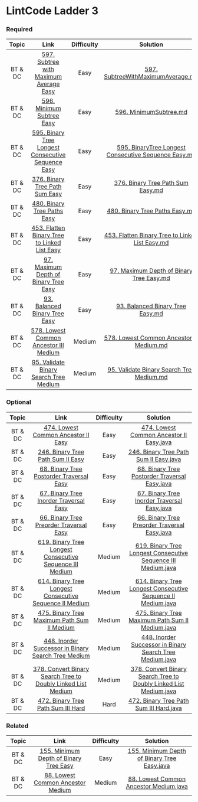 # LintCode Ladder 3

### Required
|         Topic         |                                                 Link                                                | Difficulty |                                                                                                 Solution                                                                                                 |
|:---------------------:|:--------------------------------------------------------------------------------------------------------:|:------:|:--------------------------------------------------------------------------------------------------------------------------------------------------------------------------------------------------------:|
| BT & DC | [597. Subtree with Maximum Average Easy](http://www.lintcode.com/en/problem/subtree-with-maximum-average/) | Easy | [597. SubtreeWithMaximumAverage.md](./required/SubtreeWithMaximumAverage.md) |
| BT & DC | [596. Minimum Subtree Easy](http://www.lintcode.com/problem/minimum-subtree) | Easy | [596. MinimumSubtree.md](./required/MinimumSubtree.md) |
| BT & DC | [595. Binary Tree Longest Consecutive Sequence Easy](http://www.lintcode.com/problem/binary-tree-longest-consecutive-sequence) | Easy | [595. BinaryTree Longest Consecutive Sequence Easy.md](./required/BinaryTreeLongestConsecutiveSequence.md) |
| BT & DC | [376. Binary Tree Path Sum Easy](http://www.lintcode.com/problem/binary-tree-path-sum) | Easy | [376. Binary Tree Path Sum Easy.md](./required/BinaryTreePathSum.md) |
| BT & DC | [480. Binary Tree Paths Easy](http://www.lintcode.com/problem/binary-tree-paths) | Easy | [480. Binary Tree Paths Easy.md](./required/BinaryTreePaths.md) |
| BT & DC | [453. Flatten Binary Tree to Linked List Easy](http://www.lintcode.com/problem/flatten-binary-tree-to-linked-list) | Easy | [453. Flatten Binary Tree to Linked List Easy.md](./required/FlattenBinaryTreetoLinkedList.md) |
| BT & DC | [97. Maximum Depth of Binary Tree Easy](http://www.lintcode.com/problem/maximum-depth-of-binary-tree) | Easy | [97. Maximum Depth of Binary Tree Easy.md](./required/MaximumDepthOfBinaryTree.md) |
| BT & DC | [93. Balanced Binary Tree Easy](http://www.lintcode.com/problem/balanced-binary-tree) | Easy | [93. Balanced Binary Tree Easy.md](./required/BalancedBinaryTree.md) |
| BT & DC | [578. Lowest Common Ancestor III Medium](http://www.lintcode.com/problem/lowest-common-ancestor-iii) | Medium | [578. Lowest Common Ancestor III Medium.md](./required/LowestCommonAncestorIII.md) |
| BT & DC | [95. Validate Binary Search Tree Medium](http://www.lintcode.com/problem/validate-binary-search-tree) | Medium | [95. Validate Binary Search Tree Medium.md](./required/ValidateBinarySearchTreeMedium.md) |

### Optional
|         Topic         |                                                 Link                                                | Difficulty |                                                                                                 Solution                                                                                                 |
|:---------------------:|:--------------------------------------------------------------------------------------------------------:|:------:|:--------------------------------------------------------------------------------------------------------------------------------------------------------------------------------------------------------:|
| BT & DC | [474. Lowest Common Ancestor II Easy](http://www.lintcode.com/problem/lowest-common-ancestor-ii) | Easy | [474. Lowest Common Ancestor II Easy.java](https://github.com/chendddong/LintCode/blob/master/JiuZhang%20Algorithm%20Ladder/3%20-%20Binary%20Tree%20%26%20Divide%20Conquer/Optional/474.%20Lowest%20Common%20Ancestor%20II%20Easy.java) |
| BT & DC | [246. Binary Tree Path Sum II Easy](http://www.lintcode.com/problem/binary-tree-path-sum-ii) | Easy | [246. Binary Tree Path Sum II Easy.java](https://github.com/chendddong/LintCode/blob/master/JiuZhang%20Algorithm%20Ladder/3%20-%20Binary%20Tree%20%26%20Divide%20Conquer/Optional/246.%20Binary%20Tree%20Path%20Sum%20II%20Easy.java) |
| BT & DC | [68. Binary Tree Postorder Traversal Easy](http://www.lintcode.com/problem/binary-tree-postorder-traversal) | Easy | [68. Binary Tree Postorder Traversal Easy.java](https://github.com/chendddong/LintCode/blob/master/JiuZhang%20Algorithm%20Ladder/3%20-%20Binary%20Tree%20%26%20Divide%20Conquer/Optional/68.%20Binary%20Tree%20Postorder%20Traversal%20Easy.java) |
| BT & DC | [67. Binary Tree Inorder Traversal Easy](http://www.lintcode.com/problem/binary-tree-inorder-traversal) | Easy | [67. Binary Tree Inorder Traversal Easy.java](https://github.com/chendddong/LintCode/blob/master/JiuZhang%20Algorithm%20Ladder/3%20-%20Binary%20Tree%20%26%20Divide%20Conquer/Optional/67.%20Binary%20Tree%20Inorder%20Traversal%20Easy.java) |
| BT & DC | [66. Binary Tree Preorder Traversal Easy](http://www.lintcode.com/problem/binary-tree-preorder-traversal) | Easy | [66. Binary Tree Preorder Traversal Easy.java](https://github.com/chendddong/LintCode/blob/master/JiuZhang%20Algorithm%20Ladder/3%20-%20Binary%20Tree%20%26%20Divide%20Conquer/Optional/66.%20Binary%20Tree%20Preorder%20Traversal%20Easy.java) |
| BT & DC | [619. Binary Tree Longest Consecutive Sequence III Medium](http://www.lintcode.com/problem/binary-tree-longest-consecutive-sequence-iii) | Medium | [619. Binary Tree Longest Consecutive Sequence III Medium.java](https://github.com/chendddong/LintCode/blob/master/JiuZhang%20Algorithm%20Ladder/3%20-%20Binary%20Tree%20%26%20Divide%20Conquer/Optional/619.%20Binary%20Tree%20Longest%20Consecutive%20Sequence%20III%20Medium.java) |
| BT & DC | [614. Binary Tree Longest Consecutive Sequence II Medium](http://www.lintcode.com/problem/binary-tree-longest-consecutive-sequence-ii) | Medium | [614. Binary Tree Longest Consecutive Sequence II Medium.java](https://github.com/chendddong/LintCode/blob/master/JiuZhang%20Algorithm%20Ladder/3%20-%20Binary%20Tree%20%26%20Divide%20Conquer/Optional/614.%20Binary%20Tree%20Longest%20Consecutive%20Sequence%20II%20Medium.java) |
| BT & DC | [475. Binary Tree Maximum Path Sum II Medium](http://www.lintcode.com/problem/binary-tree-maximum-path-sum-ii) | Medium | [475. Binary Tree Maximum Path Sum II Medium.java](https://github.com/chendddong/LintCode/blob/master/JiuZhang%20Algorithm%20Ladder/3%20-%20Binary%20Tree%20%26%20Divide%20Conquer/Optional/475.%20Binary%20Tree%20Maximum%20Path%20Sum%20II%20Medium.java) |
| BT & DC | [448. Inorder Successor in Binary Search Tree Medium](http://www.lintcode.com/problem/inorder-successor-in-binary-search-tree) | Medium | [448. Inorder Successor in Binary Search Tree Medium.java](https://github.com/chendddong/LintCode/blob/master/JiuZhang%20Algorithm%20Ladder/3%20-%20Binary%20Tree%20%26%20Divide%20Conquer/Optional/448.%20Inorder%20Successor%20in%20Binary%20Search%20Tree%20Medium.java) |
| BT & DC | [378. Convert Binary Search Tree to Doubly Linked List Medium](http://www.lintcode.com/problem/convert-binary-search-tree-to-doubly-linked-list) | Medium | [378. Convert Binary Search Tree to Doubly Linked List Medium.java](https://github.com/chendddong/LintCode/blob/master/JiuZhang%20Algorithm%20Ladder/3%20-%20Binary%20Tree%20%26%20Divide%20Conquer/Optional/378.%20Convert%20Binary%20Search%20Tree%20to%20Doubly%20Linked%20List%20Medium.java) |
| BT & DC | [472. Binary Tree Path Sum III  Hard](http://www.lintcode.com/problem/binary-tree-path-sum-iii) | Hard | [472. Binary Tree Path Sum III  Hard.java](https://github.com/chendddong/LintCode/blob/master/JiuZhang%20Algorithm%20Ladder/3%20-%20Binary%20Tree%20%26%20Divide%20Conquer/Optional/472.%20Binary%20Tree%20Path%20Sum%20III%20Hard.java) |

### Related
|         Topic         |                                                 Link                                                | Difficulty |                                                                                                 Solution                                                                                                 |
|:---------------------:|:--------------------------------------------------------------------------------------------------------:|:------:|:--------------------------------------------------------------------------------------------------------------------------------------------------------------------------------------------------------:|
| BT & DC | [155. Minimum Depth of Binary Tree Easy](http://www.lintcode.com/problem/minimum-depth-of-binary-tree) | Easy | [155. Minimum Depth of Binary Tree Easy.java](https://github.com/chendddong/LintCode/blob/master/JiuZhang%20Algorithm%20Ladder/3%20-%20Binary%20Tree%20%26%20Divide%20Conquer/Related/155.%20Minimum%20Depth%20of%20Binary%20Tree%20Easy.java) |
| BT & DC | [88. Lowest Common Ancestor Medium](http://www.lintcode.com/problem/lowest-common-ancestor) | Medium | [88. Lowest Common Ancestor Medium.java](https://github.com/chendddong/LintCode/blob/master/JiuZhang%20Algorithm%20Ladder/3%20-%20Binary%20Tree%20%26%20Divide%20Conquer/Related/88.%20Lowest%20Common%20Ancestor%20Medium.java) |
